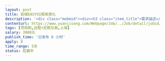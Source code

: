 ```yaml
---                
layout: post       
title: 前端EASYUI框架美化           
description: '<div class="mobmid"><div><h3 class="item_title">需求描述</h3><p>一、前端、后台都已经做好，前端基于EASYUI框架（JS、JQUERY嵌入在JSP中）<br/>二、核心工作：对页面进行优化、美化<br/>三、人员需求：精通H5、CSS、EASYUI框架、JS、JQUERY、JSP，会PS者更佳</p></div><!--info end--></div>'     
contenturl: https://www.yuanjisong.com/Webpage/Job/../Job/detail/jobid/101525      
tags: [项目制,远程+定期见面,上海]            
salary: 3000元          
publish_time: '已发布 6 小时'         
apply: 8                   
time_range: 5天              
status: 招募中                  
---                 
```


